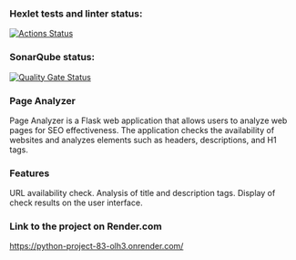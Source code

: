 ### Hexlet tests and linter status:
[![Actions Status](https://github.com/Viacheslav500/python-project-83/actions/workflows/hexlet-check.yml/badge.svg)](https://github.com/Viacheslav500/python-project-83/actions)


### SonarQube status:
[![Quality Gate Status](https://sonarcloud.io/api/project_badges/measure?project=Viacheslav500_python-project-83&metric=alert_status)](https://sonarcloud.io/summary/new_code?id=Viacheslav500_python-project-83)


### Page Analyzer


Page Analyzer is a Flask web application that allows users to analyze web pages for SEO effectiveness. The application checks the availability of websites and analyzes elements such as headers, descriptions, and H1 tags.

### Features


URL availability check.
Analysis of title and description tags.
Display of check results on the user interface.


### Link to the project on Render.com


https://python-project-83-olh3.onrender.com/
